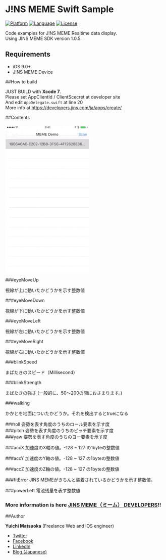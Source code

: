 # J!NS MEME Swift Sample

[![Platform](http://img.shields.io/badge/platform-ios-blue.svg?style=flat
)](https://developer.apple.com/iphone/index.action)
[![Language](http://img.shields.io/badge/language-swift-brightgreen.svg?style=flat
)](https://developer.apple.com/swift)
[![License](http://img.shields.io/badge/license-MIT-lightgrey.svg?style=flat
)](http://mit-license.org)


Code examples for J!NS MEME Realtime data display.  
Using JINS MEME SDK version 1.0.5.


## Requirements

- iOS 9.0+
- J!NS MEME Device

##How to build

JUST BUILD with **Xcode 7**.  
Please set AppClientId / ClientScecret at developer site  
And edit `AppDelegate.swift` at line 20  
More info at https://developers.jins.com/ja/apps/create/  


##Contents

<img src="https://raw.githubusercontent.com/manchan/JinsMeme-Swift-Sample/master/ResourcesForREADME/meme2.gif" align="left" hspace="1">


<br clear="both">



###eyeMoveUp

視線が上に動いたかどうかを示す整数値  

###eyeMoveDown

視線が下に動いたかどうかを示す整数値  

###eyeMoveLeft

視線が左に動いたかどうかを示す整数値  

###eyeMoveRight

視線が右に動いたかどうかを示す整数値  

###blinkSpeed

まばたきのスピード（Millisecond）  

###blinkStrength

まばたきの強さ (一般的に、50～200の間におさまります。)  

###walking

かかとを地面についたかどうか。それを検出するとtrueになる  

###roll
姿勢を表す角度のうちのロール要素を示す度  
###pitch
姿勢を表す角度のうちのピッチ要素を示す度  
###yaw
姿勢を表す角度のうちのヨー要素を示す度  

###accX
加速度のX軸の値。-128 ~ 127 の1byteの整数値  

###accY
加速度のY軸の値。-128 ~ 127 の1byteの整数値  

###accZ
加速度のZ軸の値。-128 ~ 127 の1byteの整数値  

###fitError
JINS MEMEがきちんと装着されているかどうかを示す整数値。  

###powerLeft
電池残量を表す整数値  


### More information is here [JINS MEME（ミーム） DEVELOPERS](https://developers.jins.com/ja/resource/docs/startup_guide/ios/)!!




##Author

**Yuichi Matsuoka** (Freelance Web and iOS engineer)

- [Twitter](https://twitter.com/you_matz)
- [Facebook](https://www.facebook.com/yuichi.124)
- [LinkedIn](https://www.linkedin.com/profile/view?id=AAMAAAQgOl4B6ggRChqY39yVWKwVf7fiuynsTU4)
- [Blog (Japanese)](http://yuichi-dev.blogspot.jp/)


